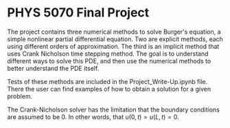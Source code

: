 # PHYS 5070 Final Project

The project contains three numerical methods to solve Burger's equation, a simple nonlinear partial differential equation. Two are explicit methods, each using different orders of approximation. The third is an implicit method that uses Crank Nicholson time stepping method. The goal is to understand different ways to solve this PDE, and then use the numerical methods to better understand the PDE itself. 

Tests of these methods are included in the Project_Write-Up.ipynb file. There the user can find examples of how to obtain a solution for a given problem. 

The Crank-Nicholson solver has the limitation that the boundary conditions are assumed to be 0. In other words, that $u(0,t) = u(L,t) = 0$. 